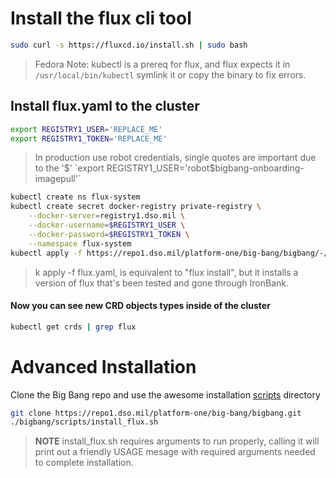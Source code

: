 # Install the flux cli tool

```bash
sudo curl -s https://fluxcd.io/install.sh | sudo bash
```
>   Fedora Note: kubectl is a prereq for flux, and flux expects it in `/usr/local/bin/kubectl` symlink it or copy the binary to fix errors.

## Install flux.yaml to the cluster
```bash
export REGISTRY1_USER='REPLACE_ME'
export REGISTRY1_TOKEN='REPLACE_ME'
```
> In production use robot credentials, single quotes are important due to the '$'  
`export REGISTRY1_USER='robot$bigbang-onboarding-imagepull'`


```bash
kubectl create ns flux-system
kubectl create secret docker-registry private-registry \
    --docker-server=registry1.dso.mil \
    --docker-username=$REGISTRY1_USER \
    --docker-password=$REGISTRY1_TOKEN \
    --namespace flux-system
kubectl apply -f https://repo1.dso.mil/platform-one/big-bang/bigbang/-/raw/master/scripts/deploy/flux.yaml
```
>   k apply -f flux.yaml, is equivalent to "flux install", but it installs a version of flux that's been tested and gone through IronBank.


#### Now you can see new CRD objects types inside of the cluster
```bash
kubectl get crds | grep flux
```

# Advanced Installation
Clone the Big Bang repo and use the awesome installation [scripts](https://repo1.dso.mil/platform-one/big-bang/bigbang/-/tree/master/scripts) directory

```bash
git clone https://repo1.dso.mil/platform-one/big-bang/bigbang.git
./bigbang/scripts/install_flux.sh
```
> **NOTE** install_flux.sh requires arguments to run properly, calling it will print out a friendly USAGE mesage with required arguments needed to complete installation.






